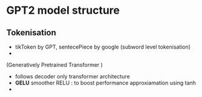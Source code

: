 # GPT2 model structure

## Tokenisation
- tikToken by GPT, sentecePiece by google (subword level tokenisation)
- 
(Generatively Pretrained Transformer )
- follows decoder only transformer architecture
- **GELU** smoother RELU : to boost performance approxiamation using tanh
- 